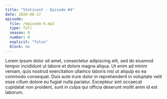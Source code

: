 ```yaml
---
title: "Staticast - Episode #4"
date: 2020-06-17
episode:
  file: /episode-4.mp3
  type: full
  season: 0
  number: 0
  explicit: "false"
  block: no
---
```


Lorem ipsum dolor sit amet, consectetur adipiscing elit, sed do eiusmod tempor incididunt ut labore et dolore magna aliqua. Ut enim ad minim veniam, quis nostrud exercitation ullamco laboris nisi ut aliquip ex ea commodo consequat. Duis aute irure dolor in reprehenderit in voluptate velit esse cillum dolore eu fugiat nulla pariatur. Excepteur sint occaecat cupidatat non proident, sunt in culpa qui officia deserunt mollit anim id est laborum.
